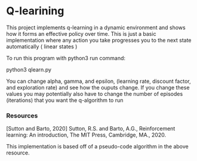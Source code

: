 # Q-learining
This project implements q-learning in a dynamic environment and shows how
it forms an effective policy over time. This is just a basic implementation where
any action you take progresses you to the next state automatically ( linear states )

To run this program with python3
run command:

python3 qlearn.py

You can change alpha, gamma, and epsilon, (learning rate, discount factor, and exploration rate) 
and see how the ouputs change. If you change these values you may potentially also have to change
the number of episodes (iterations) that you want the q-algorithm to run

### Resources
[Sutton and Barto, 2020] Sutton, R.S. and Barto, A.G., Reinforcement learning: An introduction, The MIT Press, Cambridge, MA., 2020.

This implementation is based off of a pseudo-code algorithm in the above resource.
